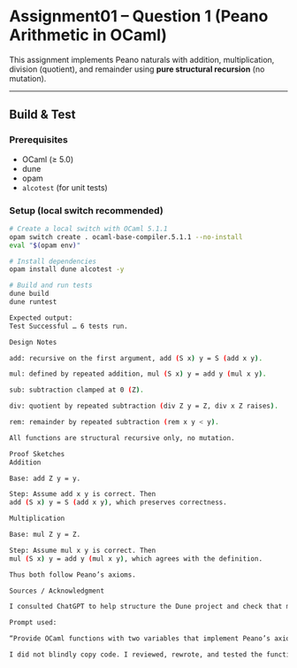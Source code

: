 # Assignment01 – Question 1 (Peano Arithmetic in OCaml)

This assignment implements Peano naturals with addition, multiplication, division (quotient), and remainder using **pure structural recursion** (no mutation).

---

## Build & Test

### Prerequisites
- OCaml (≥ 5.0)
- dune
- opam
- `alcotest` (for unit tests)

### Setup (local switch recommended)
```bash
# Create a local switch with OCaml 5.1.1
opam switch create . ocaml-base-compiler.5.1.1 --no-install
eval "$(opam env)"

# Install dependencies
opam install dune alcotest -y

# Build and run tests
dune build
dune runtest

Expected output:
Test Successful … 6 tests run.

Design Notes

add: recursive on the first argument, add (S x) y = S (add x y).

mul: defined by repeated addition, mul (S x) y = add y (mul x y).

sub: subtraction clamped at 0 (Z).

div: quotient by repeated subtraction (div Z y = Z, div x Z raises).

rem: remainder by repeated subtraction (rem x y < y).

All functions are structural recursive only, no mutation.

Proof Sketches
Addition

Base: add Z y = y.

Step: Assume add x y is correct. Then
add (S x) y = S (add x y), which preserves correctness.

Multiplication

Base: mul Z y = Z.

Step: Assume mul x y is correct. Then
mul (S x) y = add y (mul x y), which agrees with the definition.

Thus both follow Peano’s axioms.

Sources / Acknowledgment

I consulted ChatGPT to help structure the Dune project and check that my recursive definitions matched Peano’s axioms.

Prompt used:

“Provide OCaml functions with two variables that implement Peano’s axioms for multiplication and division.”

I did not blindly copy code. I reviewed, rewrote, and tested the functions myself to ensure they are correct, purely structural, and consistent with lecture notes. This submission contains only immutable, recursive definitions that respect Peano’s axioms.
